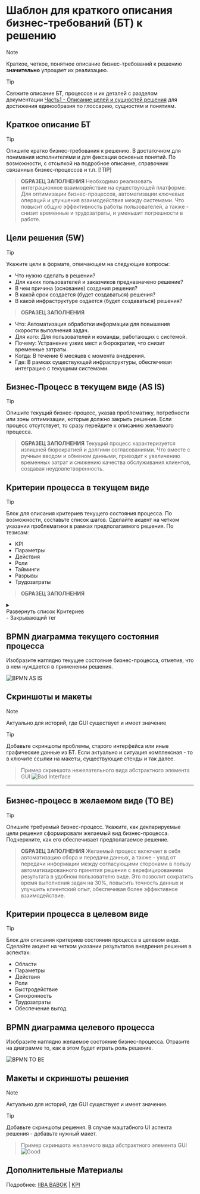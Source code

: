 # Шаблон для краткого описания бизнес-требований (БТ) к решению
> [!NOTE]
>Краткое, четкое, понятное описание бизнес-требований к решению **значительно** упрощает их реализацию.

>[!TIP]
>Свяжите описание БТ, процессов и их деталей с разделом документации [Часть1 - Описание целей и сущностей решения](https://github.com/archdocspec/featuredocumentation/blob/main/FeatureTemplate/1_TEMPLATE_Solution_Description_Objectives_Entities.md "Описание целей и сущностей решения") для достижения единообразия по глоссарию, сущностям и понятиям.



## Краткое описание БТ
>[!TIP]
>Опишите кратко бизнес-требования к решению. В достаточном для понимания исполнителями и для фиксации основных понятий. По возможности, с отсылкой на подробное описание, справочник связанных бизнес-процессов и т.п.
>[!TIP]

>**ОБРАЗЕЦ ЗАПОЛНЕНИЯ**
Необходимо реализовать интеграционное взаимодействие на существующей платформе.
Для оптимизации бизнес-процессов, автоматизации ключевых операций и улучшения взаимодействия между системами.
Что повысит общую эффективность работы пользователей, а также - снизит временные и трудозатраты, и уменьшит погрешности в работе.

## Цели решения (5W)

>[!TIP]
>Укажите цели в формате, отвечающем на следующие вопросы:

- Что нужно сделать в решении?
- Для каких пользователей и заказчиков предназначено решение?
- В чем причина (основание) создания решения?
- В какой срок создается (будет создаваться)  решения?
- В какой инфраструктуре оздается (будет создаваться)  решения?

>**ОБРАЗЕЦ ЗАПОЛНЕНИЯ**
* Что: Автоматизация обработки информации для повышения скорости выполнения задач.
* Для кого: Для пользователей и команды, работающих с системой.
* Почему: Устранение узких мест и бюрократии, что снизит временные затраты.
* Когда: В течение 6 месяцев с момента внедрения.
* Где: В рамках существующей инфраструктуры, обеспечивая интеграцию с текущими системами.


## Бизнес-Процесс в текущем виде (AS IS)
>[!TIP]
>Опишите текущий бизнес-процесс, указав проблематику, потребности или зоны оптимизации, которые должно закрыть решение.
Если процесс отсутствует, то сразу перейдите к описанию желаемого процесса.

>**ОБРАЗЕЦ ЗАПОЛНЕНИЯ**
Текущий процесс характеризуется излишней бюрократией и долгими согласованиями.
Что вместе с ручным вводом и обменом данными, приводит к увеличению временных затрат и снижению качества обслуживания клиентов, создавая неудовлетворенность.

## Критерии процесса в текущем виде
>[!TIP]
>Блок для описания критериев текущего состояния процесса. По возможности, составьте список шагов. Сделайте акцент на четком указании проблематики в рамках предполагаемого решения. По тезисам:

- KPI
- Параметры
- Действия
- Роли
- Тайминги
- Разрывы
- Трудозатраты

>**ОБРАЗЕЦ ЗАПОЛНЕНИЯ**

<details>
<summary><br>Развернуть список Критериев </br></summary>

**KPI**
Ключевые показатели эффективности (KPI) будут включать сокращение времени обработки заказов на 30%, увеличение точности данных до 95% и повышение уровня удовлетворенности клиентов до 90% в течение 6 месяцев после внедрения.

**Параметры**
Параметры решения будут включать скорость обработки данных, количество автоматизированных операций, уровень интеграции с существующими системами и частоту обновления информации, что обеспечит высокую производительность.

**Действия**
Действия включают автоматизацию этапов обработки заказов, интеграцию с CRM-системами, обучение пользователей новым процессам и регулярный мониторинг производительности для выявления и устранения узких мест.

**Роли**
Роли в проекте будут включать бизнес-аналитиков для сбора требований, разработчиков для реализации решения, тестировщиков для проверки функциональности и менеджеров для координации внедрения и обучения пользователей.

**Тайминги**
Тайминги проекта предполагают завершение этапа анализа требований в течение 1 месяца, разработку и тестирование решения в течение 3 месяцев и внедрение с обучением пользователей в течение 2 месяцев.

**Разрывы**
Разрывы могут возникнуть в процессе интеграции с существующими системами, что потребует дополнительного времени и ресурсов для устранения несовместимостей и обеспечения плавного перехода на новое решение.

**Трудозатраты**
Трудозатраты будут включать оценку времени, необходимого для анализа требований, разработки, тестирования и внедрения решения, а также время, затрачиваемое на обучение пользователей и поддержку системы после запуска.

* **Нагрузка**
Нагрузка на систему будет оцениваться по количеству одновременно обрабатываемых заказов, ожидается, что система должна выдерживать до 500 запросов в час без снижения производительности. Это обеспечит стабильную работу даже в пиковые часы.

* **Аудитория**
Аудитория решения включает сотрудников компании, работающих с системой обработки заказов, менеджеров по продажам, а также клиентов, которые будут взаимодействовать с обновленным интерфейсом. Обучение пользователей будет направлено на повышение их квалификации и уверенности в использовании новой системы.
</details> - Закрывающий тег

## BPMN диаграмма текущего состояния процесса
Изобразите наглядно текущее состояние бизнес-процесса, отметив, что в нем нуждается в применении решения.

![BPMN AS IS](https://github.com/archdocspec/featuredocumentation/blob/main/FeatureTemplate/Assets/Bad_Process.png)

## Скриншоты и макеты
> [!NOTE]
>Актуально для историй, где GUI существует и имеет значение 

>[!TIP]
>Добавьте скриншоты проблемы, старого интерфейса или иные графические данные из БТ.
Если актуально и ситуация комплексная - то в ключите ссылки на макеты, существующие стенды и так далее.

>Пример скриншота нежелательного вида абстрактного элемента GUI
>![Bad Interface](https://github.com/archdocspec/featuredocumentation/blob/main/FeatureTemplate/Assets/BadUI_Phone_Selector.gif)

___________________________________

## Бизнес-процесс в желаемом виде (TO BE)

>[!TIP]
>Опишите требуемый бизнес-процесс. Укажите, как декларируемые цели решения сформировали желаемый вид бизнес-процесса. Подчеркните, как его обеспечивает предполагаемое решение.

>**ОБРАЗЕЦ ЗАПОЛНЕНИЯ**
Желаемый процесс включает в себя автоматизацию сбора и передачи данных, а также - уход от передачи информации между согласующими сторонами в пользу автоматизированного принятия решения с верефицированием результата в удобном пользователю виде.
Это позволит сократить время выполнения задач на 30%, повысить точность данных и улучшить клиентский опыт, обеспечивая более эффективное взаимодействие.


## Критерии процесса в целевом виде

>[!TIP]
>Блок для описания критериев состояния процесса в целевом виде. Сделайте акцент на четком указании результатов внедрения решения в аспектах:

- Области
- Параметры
- Действия
- Роли
- Быстродействие
- Синхронность
- Трудозатраты
- Обеспечение выгод

## BPMN диаграмма целевого процесса

Изобразите наглядно желаемое состояние бизнес-процесса.
Отразите на диаграмме то, как в этом будет играть роль решение.

![BPMN TO BE](https://github.com/archdocspec/featuredocumentation/blob/main/FeatureTemplate/Assets/Good_Process.png)

## Макеты и скриншоты решения

> [!NOTE]
>Актуально для историй, где GUI существует и имеет значение.

>[!TIP]
>Добавьте скриншоты решения.
В случае маштабного UI аспекта решения - добавьте нужный макет.

>Пример скриншота желаемого вида абстрактного элемента GUI
>![Good](https://github.com/archdocspec/featuredocumentation/blob/main/FeatureTemplate/Assets/goodui.jpg)

## Дополнительные Материалы

Подробнее: [IIBA BABOK](https://www.iiba.org/career-resources/a-business-analysis-professionals-foundation-for-success/babok/) | [KPI](https://developers.sber.ru/help/business-development/what-is-kpi)

